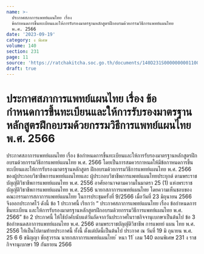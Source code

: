 ```yaml
---
name: >-
  ประกาศสภาการแพทย์แผนไทย เรื่อง
  ข้อกำหนดการขึ้นทะเบียนและให้การรับรองมาตรฐานหลักสูตรฝึกอบรมด้วยกรรมวิธีการแพทย์แผนไทย
  พ.ศ. 2566
date: '2023-09-19'
category: ง พิเศษ
volume: 140
section: 231
page: 11
source: 'https://ratchakitcha.soc.go.th/documents/140D231S0000000001100.pdf'
draft: true
---
```


# ประกาศสภาการแพทย์แผนไทย เรื่อง ข้อกำหนดการขึ้นทะเบียนและให้การรับรองมาตรฐานหลักสูตรฝึกอบรมด้วยกรรมวิธีการแพทย์แผนไทย พ.ศ. 2566

ประกาศสภาการแพทย์แผนไทย เรื่อง ข้อกำหนดการขึ้นทะเบียนและให้การรับรองมาตรฐานหลักสูตรฝึกอบรมด้วยกรรมวิธีการแพทย์แผนไทย พ.ศ. 2566 โดยเป็นการสมควรกาหนดให้มีข้อกาหนดการขึ้นทะเบียนและให้การรับรองมาตรฐานหลักสูตร ฝึกอบรมด้วยกรรมวิธีการแพทย์แผนไทย พ.ศ. 2566 ของผู้ประกอบวิชาชีพการแพทย์แผนไทยและ ผู้ประกอบวิชาชีพการแพทย์แผนไทยประยุกต์ ตามพระราชบัญญัติวิชาชีพการแพทย์แผนไทย พ.ศ. 2556 อาศัยอานาจตามความในมาตรา 25 (1) แห่งพระราชบัญญัติวิชาชีพการแพทย์แผนไทย พ.ศ. 2556 นายกสภาการแพทย์แผนไทย โดยความเห็นชอบของคณะกรรมการสภาการแพทย์แผนไทย ในการประชุมครั้งที่ 9/2566 เมื่อวันที่ 23 มิถุนายน 2566 จึงออกประกาศไว้ ดังนี้ ข้อ 1 ประกาศนี้ เรียกว่า “ ประกาศสภาการแพทย์แผนไทย เรื่อง ข้อกำหนดการขึ้นทะเบียน และให้การรับรองมาตรฐานหลักสูตรฝึกอบรมด้วยกรรมวิธีการแพทย์แผนไทย พ.ศ. 2566” ข้อ 2 ประกาศนี้ ให้ใช้บังคับนับแต่วันถัดจากวันประกาศในราชกิจจานุเบกษาเป็นต้นไป ข้อ 3 ข้อกำหนดสภาการแพทย์แผนไทย พ.ศ. 2566 ตามพระราชบัญญัติวิชาชีพ การแพทย์ แผน ไทย พ.ศ. 2556 ให้เป็นไปตามท้ายประกาศนี้ ทั้งนี้ ตั้งแต่บัดนี้เป็นต้นไป ประกาศ ณ วันที่ 19 มิ ถุนายน พ.ศ. 25 6 6 ชนิญญา ชัยสุวรรณ นายกสภาการแพทย์แผนไทย ้ หนา 11 ่ เลม 140 ตอนพิเศษ 231 ง ราชกิจจานุเบกษา 19 กันยายน 2566









